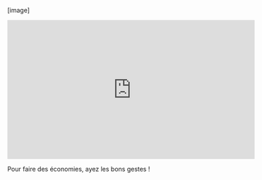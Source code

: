 [image]

<iframe width="560" height="315" src="https://www.youtube.com/embed/ZizSs56sPQg" frameborder="0" allowfullscreen></iframe>

Pour faire des économies, ayez les bons gestes !